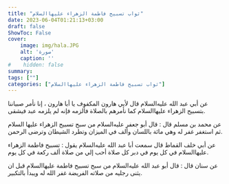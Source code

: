 ```yaml
---
title: "ثواب تسبيح فاطمة الزهراء عليها‌السلام"
date: 2023-06-04T01:21:13+03:00
draft: false
ShowToc: False
cover:
    image: img/hala.JPG
    alt: 'صورة'
    caption: ''
#    hidden: false
summary: 
tags: [""]
categories: ["ثواب تسبيح فاطمة الزهراء عليها‌السلام"]
---
```

عن أبي عبد الله عليه‌السلام قال لأبي هارون المكفوف يا أبا هارون ، إنا نأمر
صبياننا بتسبيح الزهراء عليها‌السلام كما نأمرهم بالصلاة فألزمه فإنه لم
يلزمه عبد فيشقى.

عن
محمد بن مسلم قال : قال أبو جعفر عليه‌السلام من سبح تسبيح الزهراء عليها
السلام ثم استغفر غفر له وهي مائة باللسان وألف في الميزان وتطرد
الشيطان وترضى الرحمن.

عن أبي خلف القماط قال سمعت أبا عبد الله عليه‌السلام
يقول : تسبيح فاطمة الزهراء عليها‌السلام في كل يوم في دبر كل صلاة
أحب إلي من صلاة ألف ركعة في كل يوم.

عن سنان قال : قال أبو
عبد الله عليه‌السلام من سبح تسبيح فاطمة عليها‌السلام قبل ان يثنى رجليه من
صلاته الفريضة غفر الله له ويبدأ بالتكبير.

